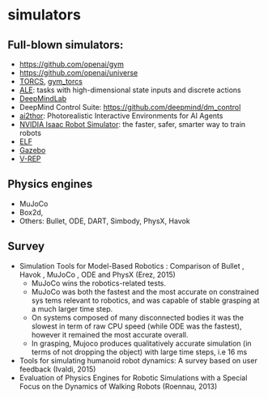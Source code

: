 # simulators

## Full-blown simulators:
* https://github.com/openai/gym
* https://github.com/openai/universe
* [TORCS](http://torcs.sourceforge.net/), [gym_torcs](https://github.com/ugo-nama-kun/gym_torcs)
* [ALE](https://github.com/mgbellemare/Arcade-Learning-Environment): 
  tasks with high-dimensional state inputs and discrete actions
* [DeepMindLab](https://github.com/deepmind/lab)
* DeepMind Control Suite: https://github.com/deepmind/dm_control
* [ai2thor](http://ai2thor.allenai.org/): Photorealistic Interactive Environments for AI Agents
* [NVIDIA Isaac Robot Simulator](https://www.nvidia.com/en-us/deep-learning-ai/industries/robotics/): the faster, safer, smarter way to train robots
* [ELF](https://github.com/facebookresearch/ELF)
* [Gazebo](http://gazebosim.org/)
* [V-REP](http://www.coppeliarobotics.com/)

## Physics engines
* MuJoCo
* Box2d, 
* Others: Bullet, ODE, DART, Simbody, PhysX, Havok

## Survey
* Simulation Tools for Model-Based Robotics : Comparison of Bullet , Havok , MuJoCo , ODE and PhysX (Erez, 2015)
  * MuJoCo wins the robotics-related tests.
  * MuJoCo was both the fastest and the most accurate on constrained sys tems relevant to robotics, and 
    was capable of stable grasping at a much larger time step.
  * On systems composed of many disconnected bodies it was the slowest in term of raw CPU speed (while ODE was the fastest),
    however it remained the most accurate overall.
  * In grasping, Mujoco produces qualitatively accurate simulation (in terms of not dropping the object) with 
    large time steps, i.e 16 ms
* Tools for simulating humanoid robot dynamics: A survey based on user feedback (Ivaldi, 2015)
* Evaluation of Physics Engines for Robotic Simulations with a Special Focus on the Dynamics of Walking Robots (Roennau, 2013)
